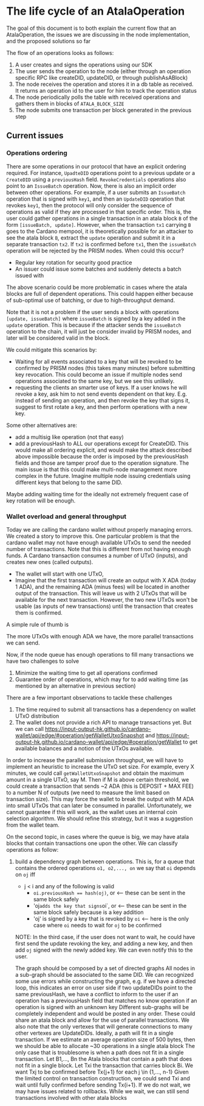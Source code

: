 # The life cycle of an AtalaOperation

The goal of this document is to both explain the current flow that an AtalaOperation, the issues we are discussing in the node implementation, and the
proposed solutions so far


The flow of an operations looks as follows:
1. A user creates and signs the operations using our SDK
1. The user sends the operation to the node (either through an operation specific RPC like createDID, updateDID, or through publishAsABlock)
1. The node receives the operation and stores it in a db table as received. It returns an operation id to the user for him to track the operation 
   status
1. The node periodically polls the table with received operations and gathers them in blocks of `ATALA_BLOCK_SIZE`
1. The node submits one transaction per block generated in the previous step

## Current issues

### Operations ordering

There are some operations in our protocol that have an explicit ordering required. For instance, `UpadteDID` operations point to a previous update or 
a `CreateDID` using a `previousHash` field. `RevokeCredentials` operations also point to an `IssueBatch` operation. Now, there is also an implicit 
order between other operations. For example, if a user submits an `IssueBatch` operation that is signed with `key1`, and then an `UpdateDID` operation
that revokes `key1`, then the protocol will only consider the sequence of operations as valid if they are processed in that specific order. This is, 
the user could gather operations in a single transaction in an atala block `B` of the form `[issueBatch, update]`. However, when the transaction `tx1`
carrying `B` goes to the Cardano mempool, it is theoretically possible for an attacker to see the atala block `B`, extract the `update` operation and 
submit it in a separate transaction `tx2`. If `tx2` is confirmed before `tx1`, then the `issueBatch` operation will be rejected by the PRISM nodes.
When could this occur?
- Regular key rotation for security good practice
- An issuer could issue some batches and suddenly detects a batch issued with 

The above scenario could be more problematic in cases where the atala blocks are full of dependent operations. This could happen either because of 
sub-optimal use of batching, or due to high-throughput demand. 

Note that it is not a problem if the user sends a block with operations `[update, issueBatch]` where `issueBatch` is signed by a key added in the 
`update` operation. This is because if the attacker sends the `issueBatch` operation to the chain, it will just be consider invalid by PRISM nodes, 
and later will be considered valid in the block.

We could mitigate this scenarios by:
- Waiting for all events associated to a key that will be revoked to be confirmed by PRISM nodes (this takes many minutes) before submitting key 
  revocation. This could become an issue if multiple nodes send operations associated to the same key, but we see this unlikely.
- requesting the clients an smarter use of keys. If a user knows he will revoke a key, ask him to not send events dependent on that key. E.g. instead
  of sending an operation, and then revoke the key that signs it, suggest to first rotate a key, and then perform operations with a new key.

Some other alternatives are:
- add a multisig like operation (not that easy)
- add a previousHash to ALL our operations except for CreateDID. This would make all ordering explicit, and would make the attack described above 
  impossible because the order is imposed by the previousHash fields and those are tamper proof due to the operation signature. The main issue is that
  this could make multi-node management more complex in the future. Imagine multiple node issuing credentials using different keys that belong to the 
  same DID. 

Maybe adding waiting time for the ideally not extremely frequent case of key rotation will be enough.

### Wallet overload and general throughput

Today we are calling the cardano wallet without properly managing errors. We created a story to improve this.
One particular problem is that the cardano wallet may not have enough available UTxOs to send the needed number of transactions. Note that this is
different from not having enough funds. A Cardano transaction consumes a number of UTxO (inputs), and creates new ones (called outputs). 
- The wallet will start with one UTxO, 
- Imagine that the first transaction will create an output with X ADA (today 1 ADA), and the remaining ADA (minus fees) will be located   in another 
  output of the transaction. This will leave us with 2 UTxOs that will be available for the next transaction. However, the two new UTxOs won't be 
  usable (as inputs of new transactions) until the transaction that creates them is confirmed. 

A simple rule of thumb is

   The more UTxOs with enough ADA we have, the more parallel transactions we can send.

Now, if the node queue has enough operations to fill many transactions we have two challenges to solve
1. Minimize the waiting time to get all operations confirmed
1. Guarantee order of operations, which may for to add waiting time (as mentioned by an alternative in previous section)

There are a few important observations to tackle these challenges
1. The time required to submit all transactions has a dependency on wallet UTxO distribution
1. The wallet does not provide a rich API to manage transactions yet. But we can call 
   https://input-output-hk.github.io/cardano-wallet/api/edge/#operation/getWalletUtxoSnapshot and 
   https://input-output-hk.github.io/cardano-wallet/api/edge/#operation/getWallet to get available balances and a notion of the UTxOs available.


In order to increase the parallel submission throughput, we will have to implement an heuristic to increase the UTxO set size. 
For example, every X minutes, we could call `getWalletUtxoSnapshot` and obtain the maximum amount in a single UTxO, say M. Then if M is above certain 
threshold, we could create a transaction that sends ~2 ADA (this is DEPOSIT + MAX FEE) to a number N of outputs (we need to measure the limit based 
on transaction size). This may force the wallet to break the output with M ADA into small UTxOs that can later be consumed in parallel. 
Unfortunately, we cannot guarantee if this will work, as the wallet uses an internal coin selection algorithm. We should refine this strategy, but it
was a suggestion from the wallet team.


On the second topic, in cases where the queue is big, we may have atala blocks that contain transactions one upon the other.
We can classify operations as follow:
1. build a dependency graph between operations. This is, for a queue that contains the ordered operations `o1, o2,..., on` we say that `oi` depends 
   on `oj` iff
   - j < i and any of the following is valid
     + `oi.previousHash == hash(oj)`, or  <-- these can be sent in the same block safely
     + 'oj` adds the key that signs `oi`, or   <-- these can be sent in the same block safely because is a key addition
     + 'oj' is signed by a key that is revoked by `oi`  <-- here is the only case where `oi` needs to wait for `oj` to be confirmed

   NOTE: In the third case, if the user does not want to wait, he could have first send the update revoking the key, and adding a new key, and then
         add `oj` signed with the newly added key. We can even notify this to the user.

   The graph should be composed by a set of directed graphs
   All nodes in a sub-graph should be associated to the same DID. We can recognized some use errors while constructing the graph, e.g.
     if we have a directed loop, this indicates an error on user side
     if two updateDIDs point to the same previousHash, we have a conflict to inform to the user
     if an operation has a previousHash field that matches no know operation
     if an operation is signed with an unknown key
   Different sub-graphs will be completely independent and would be posted in any order. These could share an atala block and allow for the use of 
   parallel transactions. We also note that the only vertexes that will generate connections to many other vertexes are UpdateDIDs.
   Ideally, a path will fit in a single transaction. If we estimate an average operation size of 500 bytes, then we should be able to allocate ~30 
   operations in a single atala block
   The only case that is troublesome is when a path does not fit in a single transaction.
     Let B1,..., Bn the Atala blocks that contain a path that does not fit in a single block.
     Let Txi the transaction that carries block Bi.
     We want Txj to be confirmed before Tx{j+1} for each j \in {1,..., n-1}
     Given the limited control on transaction construction, we could send Txi and wait until fully confirmed before sending Tx{i+1}. If we do not 
     wait, we may have issues related to rollbacks.
     While we wait, we can still send transactions involved with other atala blocks


